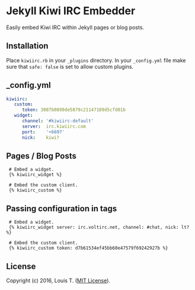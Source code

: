 # Jekyll Kiwi IRC Embedder
Easily embed Kiwi IRC within Jekyll pages or blog posts.

Installation
---
Place `kiwiirc.rb` in your `_plugins` directory. In your `_config.yml` file
make sure that `safe: false` is set to allow custom plugins.

_config.yml
---
```yaml
kiwiirc:
   custom:
      token: 3087b0899de5879c21147189d5cfd01b
   widget:
      channel: '#kiwiirc-default'
      server:  irc.kiwiirc.com
      port:    '+6697'
      nick:    kiwi?
```

Pages / Blog Posts
---
```
 # Embed a widget.
 {% kiwiirc_widget %}

 # Embed the custom client.
 {% kiwiirc_custom %}
```

Passing configuration in tags
---
```
 # Embed a widget.
 {% kiwiirc_widget server: irc.voltirc.net, channel: #chat, nick: lt? %}

 # Embed the custom client.
 {% kiwiirc_custom token: d7b61534ef45bb60e47579f69242927b %}
```

License
---
Copyright (c) 2016, Louis T. ([MIT License]).

[MIT License]: LICENSE
